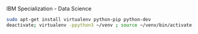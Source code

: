 IBM Specialization - Data Science

```bash
sudo apt-get install virtualenv python-pip python-dev
deactivate; virtualenv -ppython3 ~/venv ; source ~/venv/bin/activate
```

